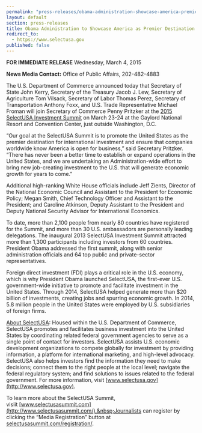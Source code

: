 ```yaml
---
permalink: "press-releases/obama-administration-showcase-america-premier-destination-investors.html"
layout: default
section: press-releases
title: Obama Administration to Showcase America as Premier Destination for Investors at Investment Summit
redirect_to:
  - https://www.selectusa.gov
published: false
---
```

**FOR IMMEDIATE RELEASE**
Wednesday, March 4, 2015

**News Media Contact:**
Office of Public Affairs, 202-482-4883

The U.S. Department of
Commerce announced today that Secretary of State John Kerry, Secretary of the
Treasury Jacob J. Lew, Secretary of Agriculture Tom Vilsack, Secretary of Labor
Thomas Perez, Secretary of Transportation Anthony Foxx, and U.S. Trade
Representative Michael Froman will join Secretary of Commerce Penny Pritzker at
the [2015
SelectUSA Investment Summit](http://www.selectusasummit.com/) on March 23-24 at the Gaylord National
Resort and Convention Center, just outside Washington, D.C.&nbsp;

“Our goal at the SelectUSA Summit is to
promote the United States as the premier destination for international
investment and ensure that companies worldwide know America is open for
business,” said Secretary Pritzker. “There has never been a better time to
establish or expand operations in the United States, and we are undertaking an
Administration-wide effort to bring new job-creating investment to the U.S.
that will generate economic growth for years to come.”

Additional
high-ranking White House officials include Jeff Zients, Director of the
National Economic Council and Assistant to the President for Economic Policy;
Megan Smith, Chief Technology Officer and Assistant to the President; and
Caroline Atkinson, Deputy Assistant to the President and Deputy National
Security Advisor for International Economics.&nbsp;

To
date, more than 2,100 people from nearly 80 countries have registered for the
Summit, and more than 30 U.S. ambassadors are personally leading delegations.
The inaugural 2013 SelectUSA Investment Summit attracted more than 1,300
participants including investors from 60 countries. President Obama addressed
the first summit, along with senior administration officials and 64 top public
and private-sector representatives.&nbsp;

Foreign direct investment (FDI) plays a
critical role in the U.S. economy, which is why President Obama launched
SelectUSA, the first-ever U.S. government-wide initiative to promote and
facilitate investment in the United States.&nbsp;Through 2014, SelectUSA helped
generate more than $20 billion&nbsp;of investments, creating jobs and spurring
economic growth. In 2014, 5.8 million people in the United States were employed
by U.S. subsidiaries of foreign firms.&nbsp;

[About
SelectUSA](http://selectusa.commerce.gov/#_blank):
Housed within the U.S. Department of Commerce, SelectUSA promotes and
facilitates business investment into the United States by coordinating related
federal government agencies to serve as a single point of contact for
investors. SelectUSA assists U.S. economic development organizations to compete
globally for investment by providing information, a platform for international
marketing, and high-level advocacy. SelectUSA also helps investors find the
information they need to make decisions; connect them to the right people at
the local level; navigate the federal regulatory system; and find solutions to
issues related to the federal government. For more information, visit [www.selectusa.gov](http://www.selectusa.gov).&nbsp;

To
learn more about the SelectUSA Summit, visiit&nbsp;[www.selectusasummit.com](http://www.selectusasummit.com/).&nbsp;Journalists
can register by clicking the “Media Registration” button at [selectusasummit.com/registration/](http://selectusasummit.com/registration/).&nbsp;
  
